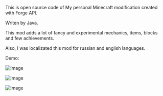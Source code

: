 <title>My Personal Minecraft Mod (1.7.10 forge)</title>

This is open source code of My personal Minecraft modification created with Forge API.

Writen by Java.

This mod adds a lot of fancy and experimental mechanics, items, blocks and few achievements.

Also, I was localizated this mod for russian and english languages.

Demo:

![image](https://user-images.githubusercontent.com/56406918/195412636-162d9024-1b6e-4f51-901f-8559351bc5d4.png)

![image](https://user-images.githubusercontent.com/56406918/195410988-2bfb7bcb-4fcf-4bdb-85fc-3c742cfe5953.png)

![image](https://user-images.githubusercontent.com/56406918/195401632-3c9ed399-c35e-4560-8ea5-f1b96265a4ba.png)
